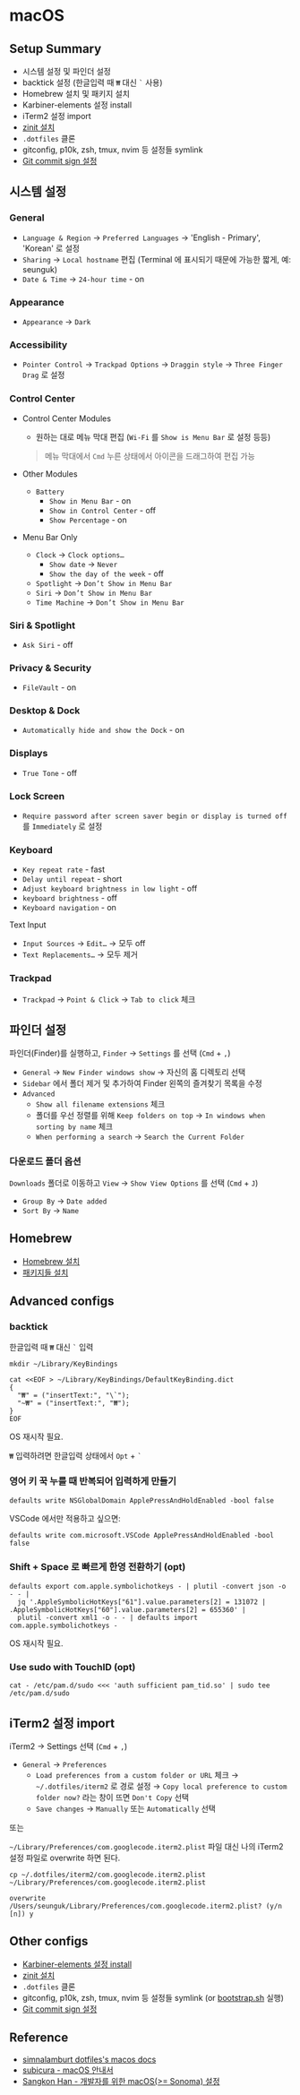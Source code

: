 # macOS

## Setup Summary

- 시스템 설정 및 파인더 설정
- backtick 설정 (한글입력 때 `₩` 대신 `` ` `` 사용)
- Homebrew 설치 및 패키지 설치
- Karbiner-elements 설정 install
- iTerm2 설정 import
- [zinit 설치](https://github.com/zdharma-continuum/zinit?tab=readme-ov-file#install)
- `.dotfiles` 클론
- gitconfig, p10k, zsh, tmux, nvim 등 설정들 symlink
- [Git commit sign 설정](./git-commit-sign.md)


## 시스템 설정

### General

- `Language & Region` &rarr; `Preferred Languages` &rarr; 'English - Primary', 'Korean' 로 설정
- `Sharing` &rarr; `Local hostname` 편집 (Terminal 에 표시되기 때문에 가능한 짧게, 예: seunguk)
- `Date & Time` &rarr; `24-hour time` - on


### Appearance

- `Appearance` &rarr; `Dark`

### Accessibility

- `Pointer Control` &rarr; `Trackpad Options` &rarr; `Draggin style` &rarr; `Three Finger Drag` 로 설정

### Control Center

- Control Center Modules 
  - 원하는 대로 메뉴 막대 편집 (`Wi-Fi` 를 `Show is Menu Bar` 로 설정 등등)
  > 메뉴 막대에서 `Cmd` 누른 상태에서 아이콘을 드래그하여 편집 가능

- Other Modules
  - `Battery`
      - `Show in Menu Bar` - on
      - `Show in Control Center` - off
      - `Show Percentage` - on

- Menu Bar Only
  - `Clock` &rarr; `Clock options…`
      - `Show date` &rarr; `Never`
      - `Show the day of the week` - off
  - `Spotlight` &rarr; `Don’t Show in Menu Bar`
  - `Siri` &rarr; `Don’t Show in Menu Bar`
  - `Time Machine` &rarr; `Don’t Show in Menu Bar`


### Siri & Spotlight

- `Ask Siri` - off

### Privacy & Security

- `FileVault` - on

### Desktop & Dock

- `Automatically hide and show the Dock` - on

### Displays

- `True Tone` - off

### Lock Screen

- `Require password after screen saver begin or display is turned off` 를 `Immediately` 로 설정

### Keyboard
- `Key repeat rate` - fast
- `Delay until repeat` - short
- `Adjust keyboard brightness in low light` - off
- `keyboard brightness` - off
- `Keyboard navigation` - on

Text Input 
- `Input Sources` &rarr; `Edit…` &rarr; 모두 off
- `Text Replacements…` &rarr; 모두 제거

### Trackpad

- `Trackpad` &rarr; `Point & Click` &rarr; `Tab to click` 체크

## 파인더 설정

파인더(Finder)를 실행하고, `Finder` &rarr; `Settings` 를 선택 (`Cmd` + `,`)
- `General` &rarr; `New Finder windows show` &rarr; 자신의 홈 디렉토리 선택
- `Sidebar` 에서 폴더 제거 및 추가하여 Finder 왼쪽의 즐겨찾기 목록을 수정
- `Advanced`
  - `Show all filename extensions` 체크
  - 폴더를 우선 정렬를 위해 `Keep folders on top` &rarr; `In windows when sorting by name` 체크
  - `When performing a search` &rarr; `Search the Current Folder`

### 다운로드 폴더 옵션

`Downloads` 폴더로 이동하고 `View` &rarr; `Show View Options` 를 선택 (`Cmd` + `J`)
- `Group By` &rarr; `Date added`
- `Sort By` &rarr; `Name`

## Homebrew
- [Homebrew 설치](https://brew.sh/)
- [패키지들 설치](./macos-brew-packages.md)

## Advanced configs

### backtick

한글입력 때 `₩` 대신 `` ` `` 입력

```
mkdir ~/Library/KeyBindings

cat <<EOF > ~/Library/KeyBindings/DefaultKeyBinding.dict
{
  "₩" = ("insertText:", "\`");
  "~₩" = ("insertText:", "₩");
}
EOF
```

OS 재시작 필요.

`₩` 입력하려면 한글입력 상태에서 `Opt` + `` ` ``

### 영어 키 꾹 누를 때 반복되어 입력하게 만들기

```
defaults write NSGlobalDomain ApplePressAndHoldEnabled -bool false
```

VSCode 에서만 적용하고 싶으면:

```
defaults write com.microsoft.VSCode ApplePressAndHoldEnabled -bool false
```


### Shift + Space 로 빠르게 한영 전환하기 (opt)

```
defaults export com.apple.symbolichotkeys - | plutil -convert json -o - - |
  jq '.AppleSymbolicHotKeys["61"].value.parameters[2] = 131072 | .AppleSymbolicHotKeys["60"].value.parameters[2] = 655360' |
  plutil -convert xml1 -o - - | defaults import com.apple.symbolichotkeys -
```

OS 재시작 필요.

### Use sudo with TouchID (opt)

```
cat - /etc/pam.d/sudo <<< 'auth sufficient pam_tid.so' | sudo tee /etc/pam.d/sudo
```

## iTerm2 설정 import

iTerm2 &rarr; Settings 선택 (`Cmd` + `,`) 
  - `General` &rarr; `Preferences`
    - `Load preferences from a custom folder or URL` 체크 &rarr; `~/.dotfiles/iterm2` 로 경로 설정 &rarr; `Copy local preference to custom folder now?` 라는 창이 뜨면  `Don't Copy` 선택
    - `Save changes` &rarr; `Manually` 또는 `Automatically` 선택  

또는

`~/Library/Preferences/com.googlecode.iterm2.plist` 파일 대신 나의 iTerm2 설정 파일로 overwrite 하면 된다.

```
cp ~/.dotfiles/iterm2/com.googlecode.iterm2.plist ~/Library/Preferences/com.googlecode.iterm2.plist

overwrite /Users/seunguk/Library/Preferences/com.googlecode.iterm2.plist? (y/n [n]) y
```

## Other configs
- [Karbiner-elements 설정 install](https://genesy.github.io/karabiner-complex-rules-generator/#eyJ0aXRsZSI6InNldW5ndWtsZWUncyBrYXJhYmluZXIgc2V0dGluZ3MiLCJydWxlcyI6W3siZGVzY3JpcHRpb24iOiJjYXBzX2xvY2sgdG8gbGVmdF9jb250cm9sIiwibWFuaXB1bGF0b3JzIjpbeyJmcm9tIjp7ImtleV9jb2RlIjoiY2Fwc19sb2NrIiwibW9kaWZpZXJzIjp7Im9wdGlvbmFsIjpbImFueSJdfX0sInRvIjpbeyJrZXlfY29kZSI6ImxlZnRfY29udHJvbCJ9XSwidHlwZSI6ImJhc2ljIn1dfV19)
- [zinit 설치](https://github.com/zdharma-continuum/zinit?tab=readme-ov-file#install)
- `.dotfiles` 클론
- gitconfig, p10k, zsh, tmux, nvim 등 설정들 symlink (or [bootstrap.sh](../bootstrap.sh) 실행)
- [Git commit sign 설정](./git-commit-sign.md)

## Reference

- [simnalamburt dotfiles's macos docs](https://github.com/simnalamburt/.dotfiles/blob/master/docs/macos.md)
- [subicura - macOS 안내서](https://subicura.com/mac/setup/hello.html)
- [Sangkon Han - 개발자를 위한 macOS(>= Sonoma) 설정](https://www.sangkon.com/osx-setting-for-developer/)
